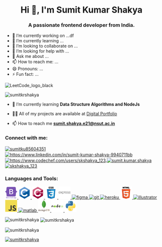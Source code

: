 <!-- 
**SumitKrShakya/SumitKrShakya** is a ✨ _special_ ✨ repository because its `README.md` (this file) appears on your GitHub profile.

Here are some ideas to get you started: -->

<h1 align="center">Hi 👋, I'm Sumit Kumar Shakya</h1>
<h3 align="center">A passionate frontend developer from India.</h3>

- 🔭 I’m currently working on ...df
- 🌱 I’m currently learning ...
- 👯 I’m looking to collaborate on ...
- 🤔 I’m looking for help with ...
- 💬 Ask me about ...
- 📫 How to reach me: ...
- 😄 Pronouns: ...
- ⚡ Fun fact: ...

![LeetCode_logo_black](https://user-images.githubusercontent.com/75530555/153761432-24b9f398-3515-4e8a-9475-eb15142ef794.png)


<p align="left"> <img src="https://komarev.com/ghpvc/?username=sumitkrshakya&label=Profile%20views&color=0e75b6&style=flat" alt="sumitkrshakya" /> </p>



<!-- <p align="left"> <a href="https://twitter.com/sumitku85604351" target="blank"><img src="https://img.shields.io/twitter/follow/sumitku85604351?logo=twitter&style=for-the-badge" alt="sumitku85604351" /></a> </p>
 -->
- 🌱 I’m currently learning **Data Structure Algorithms and NodeJs**

- 👨‍💻 All of my projects are available at [Digital Portfolio](https://sumitkrshakya.github.io/My-Portfolio/)

- 📫 How to reach me **sumit.shakya.e21@nsut.ac.in**

<h3 align="left">Connect with me:</h3>
<p align="left">
 <a href="https://twitter.com/sumitku85604351" target="blank"><img align="center" src="https://raw.githubusercontent.com/rahuldkjain/github-profile-readme-generator/master/src/images/icons/Social/twitter.svg" alt="sumitku85604351" height="30" width="40" />
 </a>
 <a href="https://www.linkedin.com/in/sumit-kumar-shakya-9940711bb" target="blank"><img align="center" src="https://raw.githubusercontent.com/rahuldkjain/github-profile-readme-generator/master/src/images/icons/Social/linked-in-alt.svg" alt="https://www.linkedin.com/in/sumit-kumar-shakya-9940711bb" height="30" width="40" />
 </a>
 <a href="https://www.codechef.com/users/skshakya_123" target="blank">
  <img align="center" src="https://cdn.jsdelivr.net/npm/simple-icons@3.1.0/icons/codechef.svg" alt="https://www.codechef.com/users/skshakya_123" height="30" width="40" />
 </a>
 <a href="https://instagram.com/sumit.kumar.shakya" target="blank"><img align="center" src="https://raw.githubusercontent.com/rahuldkjain/github-profile-readme-generator/master/src/images/icons/Social/instagram.svg" alt="sumit.kumar.shakya" height="30" width="40" />
 </a>
 <a href="https://www.leetcode.com/skshakya_123" target="blank"><img align="center" src="https://user-images.githubusercontent.com/75530555/153761328-bd9f3cc8-7aec-404a-a73c-6219789c7c1d.png" alt="skshakya_123" height="35" width="35" />
 </a>
</p>
</p>

<h3 align="left">Languages and Tools:</h3>
<p align="left"> 
  <a href="https://getbootstrap.com" target="_blank" rel="noreferrer"> 
    <img src="https://raw.githubusercontent.com/devicons/devicon/master/icons/bootstrap/bootstrap-plain-wordmark.svg" alt="bootstrap" width="40" height="40"/> 
  </a> 
  <a href="https://www.cprogramming.com/" target="_blank" rel="noreferrer"> 
    <img src="https://raw.githubusercontent.com/devicons/devicon/master/icons/c/c-original.svg" alt="c" width="40" height="40"/> 
  </a> 
  <a href="https://www.w3schools.com/cpp/" target="_blank" rel="noreferrer"> 
    <img src="https://raw.githubusercontent.com/devicons/devicon/master/icons/cplusplus/cplusplus-original.svg" alt="cplusplus" width="40" height="40"/> 
  </a> 
  <a href="https://www.w3schools.com/css/" target="_blank" rel="noreferrer"> 
    <img src="https://raw.githubusercontent.com/devicons/devicon/master/icons/css3/css3-original-wordmark.svg" alt="css3" width="40" height="40"/> 
  </a> 
  <a href="https://expressjs.com" target="_blank" rel="noreferrer"> 
    <img src="https://raw.githubusercontent.com/devicons/devicon/master/icons/express/express-original-wordmark.svg" alt="express" width="40" height="40"/> 
  </a> 
  <a href="https://www.figma.com/" target="_blank" rel="noreferrer"> 
    <img src="https://www.vectorlogo.zone/logos/figma/figma-icon.svg" alt="figma" width="40" height="40"/> 
  </a> 
  <a href="https://git-scm.com/" target="_blank" rel="noreferrer"> 
    <img src="https://www.vectorlogo.zone/logos/git-scm/git-scm-icon.svg" alt="git" width="40" height="40"/> 
  </a> 
  <a href="https://heroku.com" target="_blank" rel="noreferrer"> 
    <img src="https://www.vectorlogo.zone/logos/heroku/heroku-icon.svg" alt="heroku" width="40" height="40"/> 
  </a> 
  <a href="https://www.w3.org/html/" target="_blank" rel="noreferrer"> 
    <img src="https://raw.githubusercontent.com/devicons/devicon/master/icons/html5/html5-original-wordmark.svg" alt="html5" width="40" height="40"/> 
  </a> 
  <a href="https://www.adobe.com/in/products/illustrator.html" target="_blank" rel="noreferrer"> 
    <img src="https://www.vectorlogo.zone/logos/adobe_illustrator/adobe_illustrator-icon.svg" alt="illustrator" width="40" height="40"/> 
  </a> 
  <a href="https://developer.mozilla.org/en-US/docs/Web/JavaScript" target="_blank" rel="noreferrer"> 
    <img src="https://raw.githubusercontent.com/devicons/devicon/master/icons/javascript/javascript-original.svg" alt="javascript" width="40" height="40"/> 
  </a> 
  <a href="https://www.mathworks.com/" target="_blank" rel="noreferrer"> 
    <img src="https://upload.wikimedia.org/wikipedia/commons/2/21/Matlab_Logo.png" alt="matlab" width="40" height="40"/> 
  </a> 
  <a href="https://www.mongodb.com/" target="_blank" rel="noreferrer"> 
    <img src="https://raw.githubusercontent.com/devicons/devicon/master/icons/mongodb/mongodb-original-wordmark.svg" alt="mongodb" width="40" height="40"/> 
  </a> 
  <a href="https://nodejs.org" target="_blank" rel="noreferrer"> 
    <img src="https://raw.githubusercontent.com/devicons/devicon/master/icons/nodejs/nodejs-original-wordmark.svg" alt="nodejs" width="40" height="40"/> 
  </a> 
  <a href="https://www.python.org" target="_blank" rel="noreferrer"> 
    <img src="https://raw.githubusercontent.com/devicons/devicon/master/icons/python/python-original.svg" alt="python" width="40" height="40"/> 
  </a> 
</p>

<p><img align="left" src="https://github-readme-stats.vercel.app/api/top-langs?username=sumitkrshakya&show_icons=true&locale=en&layout=compact" alt="sumitkrshakya" /></p>

<p>&nbsp;<img align="center" src="https://github-readme-stats.vercel.app/api?username=sumitkrshakya&show_icons=true&locale=en" alt="sumitkrshakya" /></p>

<p><img align="center" src="https://github-readme-streak-stats.herokuapp.com/?user=sumitkrshakya&" alt="sumitkrshakya" /></p>

<p align="left"> <a href="https://github.com/ryo-ma/github-profile-trophy"><img src="https://github-profile-trophy.vercel.app/?username=sumitkrshakya" alt="sumitkrshakya" /></a> </p>
